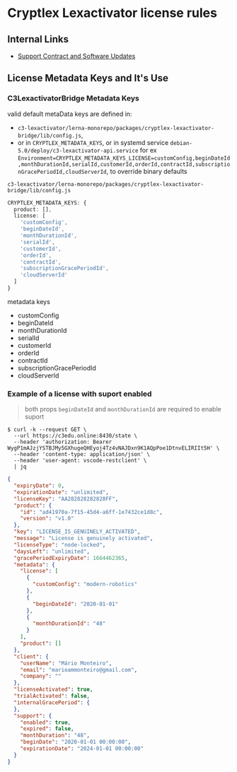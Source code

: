 # Cryptlex Lexactivator license rules

## Internal Links

- [Support Contract and Software Updates](https://clkteam.atlassian.net/wiki/spaces/PDoc/pages/2025160705/Support+Contract+and+Software+Updates)

## License Metadata Keys and It's Use

### C3LexactivatorBridge Metadata Keys

valid default metaData keys are defined in:

- `c3-lexactivator/lerna-monorepo/packages/cryptlex-lexactivator-bridge/lib/config.js`,
- or in `CRYPTLEX_METADATA_KEYS`, or in systemd service `debian-5.0/deploy/c3-lexactivator-api.service` for ex `Environment=CRYPTLEX_METADATA_KEYS_LICENSE=customConfig,beginDateId,monthDurationId,serialId,customerId,orderId,contractId,subscriptionGracePeriodId,cloudServerId`, to override binary defaults

`c3-lexactivator/lerna-monorepo/packages/cryptlex-lexactivator-bridge/lib/config.js`

```ts
CRYPTLEX_METADATA_KEYS: {
  product: [],
  license: [
    'customConfig',
    'beginDateId',
    'monthDurationId',
    'serialId',
    'customerId',
    'orderId',
    'contractId',
    'subscriptionGracePeriodId',
    'cloudServerId'
  ]
}
```

metadata keys

- customConfig
- beginDateId
- monthDurationId
- serialId
- customerId
- orderId
- contractId
- subscriptionGracePeriodId
- cloudServerId

### Example of a license with suport enabled

>  both props `beginDateId` and `monthDurationId` are required to enable suport

```shell
$ curl -k --request GET \
  --url https://c3edu.online:8430/state \
  --header 'authorization: Bearer WygP1mAJzjYSTBJMy5GXhugeQHEyoj4Tz4vNAJDxn9K1AQpPoe1DtnvELIRIIt5H' \
  --header 'content-type: application/json' \
  --header 'user-agent: vscode-restclient' \
  | jq
```

```json
{
  "expiryDate": 0,
  "expirationDate": "unlimited",
  "licenseKey": "AA282828282828FF",
  "product": {
    "id": "ad41970a-7f15-45d4-a6ff-1e7432ce1d8c",
    "version": "v1.0"
  },
  "key": "LICENSE_IS_GENUINELY_ACTIVATED",
  "message": "License is genuinely activated",
  "licenseType": "node-locked",
  "daysLeft": "unlimited",
  "gracePeriodExpiryDate": 1664462365,
  "metadata": {
    "license": [
      {
        "customConfig": "modern-robotics"
      },
      {
        "beginDateId": "2020-01-01"
      },
      {
        "monthDurationId": "48"
      }
    ],
    "product": []
  },
  "client": {
    "userName": "Mário Monteiro",
    "email": "marioammonteiro@gmail.com",
    "company": ""
  },
  "licenseActivated": true,
  "trialActivated": false,
  "internalGracePeriod": {
  },
  "support": {
    "enabled": true,
    "expired": false,
    "monthDuration": "48",
    "beginDate": "2020-01-01 00:00:00",
    "expirationDate": "2024-01-01 00:00:00"
  }
}
```
